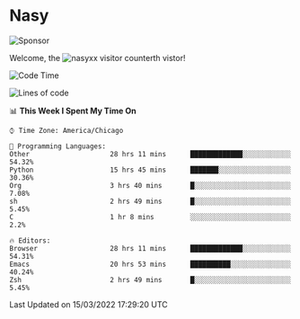 # Nasy

<!--
<p align="center">
<img height="200" src="https://github-readme-stats.vercel.app/api?username=nasyxx&count_private=true&show_icons=true&theme=dracula&include_all_commits=true"/>
<img height="200" src="https://github-readme-stats.vercel.app/api/top-langs/?username=nasyxx&theme=dracula&hide=html,jupyter+notebook&count_private=true&show_icons=true"/>
</p>

  
----------------
-->

![Sponsor](https://img.shields.io/static/v1.svg?label=Sponsor&message=%E2%9D%A4&logo=GitHub&style=flat&color=pink)
 
Welcome, the ![nasyxx visitor counter](https://count.getloli.com/get/@nasyxx?theme=rule34)th vistor!
 
<!--START_SECTION:waka-->
![Code Time](http://img.shields.io/badge/Code%20Time-2%2C029%20hrs%2042%20mins-blue)

![Lines of code](https://img.shields.io/badge/From%20Hello%20World%20I%27ve%20Written-5%20Million%20lines%20of%20code-blue)

📊 **This Week I Spent My Time On** 

```text
⌚︎ Time Zone: America/Chicago

💬 Programming Languages: 
Other                    28 hrs 11 mins      █████████████░░░░░░░░░░░░   54.32% 
Python                   15 hrs 45 mins      ███████░░░░░░░░░░░░░░░░░░   30.36% 
Org                      3 hrs 40 mins       █░░░░░░░░░░░░░░░░░░░░░░░░   7.08% 
sh                       2 hrs 49 mins       █░░░░░░░░░░░░░░░░░░░░░░░░   5.45% 
C                        1 hr 8 mins         ░░░░░░░░░░░░░░░░░░░░░░░░░   2.2%

🔥 Editors: 
Browser                  28 hrs 11 mins      █████████████░░░░░░░░░░░░   54.31% 
Emacs                    20 hrs 53 mins      ██████████░░░░░░░░░░░░░░░   40.24% 
Zsh                      2 hrs 49 mins       █░░░░░░░░░░░░░░░░░░░░░░░░   5.45%

```


 Last Updated on 15/03/2022 17:29:20 UTC
<!--END_SECTION:waka-->

<!-- ![visitors](https://visitor-badge.laobi.icu/badge?page_id=nasyxx.nasyxx) -->
